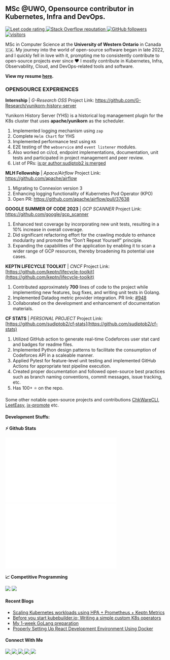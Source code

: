 ## MSc @UWO, Opensource contributor in Kubernetes, Infra and DevOps.	 

<p align="left">
  <!--
  <a href="https://leetcode.com/sudiptob2/">
    <img src="https://cp-logo.vercel.app/leetcode/sudiptob2" alt="Leet code rating" />
  </a>
  -->
  <a href="https://codeforces.com/profile/sudipto.me">
    <img src="https://raw.githubusercontent.com/sudiptob2/cf-stats/main/output/rating.svg" alt="Leet code rating" />
  </a>
  <a href="https://stackoverflow.com/users/5921662/sudipto">
    <img alt="Stack Overflow reputation" src="https://img.shields.io/stackexchange/stackoverflow/r/5921662?color=orange&label=reputation&logo=stackoverflow">
  </a>
  <a href="https://github.com/sudiptob2?tab=followers">
    <img alt="GitHub followers" src="https://img.shields.io/github/followers/sudiptob2?color=green&logo=github">
  </a>
  <a href="https://github.com/sudiptob2/">
    <img src="https://komarev.com/ghpvc/?username=sudiptob2" alt="visitors" />
  </a>

</p>

MSc in Computer Science at the **University of Western Ontario** in Canada 🇨🇦. My journey into the world of open-source software began in late 2022, and I quickly fell in love with it, prompting me to consistently contribute to open-source projects ever since ❤️ I mostly contribute in Kubernetes, Infra, Observability, Cloud, and DevOps-related tools and software.

**View my resume [here](https://github.com/sudiptob2/sudiptob2/blob/main/files/sudipto-baral-opensource.pdf).**

### OPENSOURCE EXPERIENCES
**Internship** | _G-Research OSS_
Project Link: https://github.com/G-Research/yunikorn-history-server

Yunikorn History Server (YHS) is a historical log management plugin for the K8s cluster that uses **apache/yunikorn** as the scheduler.

1. Implemented logging mechanism using `zap`
2. Complete `Helm Chart` for YHS
3. Implemented performance test using `K6`
4. E2E testing of the `webservice` and `event listener` modules.
5. Also worked on ci/cd, endpoint implementations, documentation, unit tests and participated in project management and peer review.
6. List of PRs: [is:pr author:sudiptob2 is:merged](https://github.com/G-Research/yunikorn-history-server/pulls?q=is%3Apr+author%3Asudiptob2+is%3Amerged)


**MLH Fellowship** | _Apace/Airflow_
Project Link: https://github.com/apache/airflow

1. Migrating to Connexion version 3
2. Enhancing logging functionality of Kubernetes Pod Operator (KPO)
3. Open PR: https://github.com/apache/airflow/pull/37638

**GOOGLE SUMMER OF CODE 2023** | _GCP SCANNER_
Project Link: https://github.com/google/gcp_scanner

1. Enhanced test coverage by incorporating new unit tests, resulting in a 10% increase in overall coverage.
2. Did significant refactoring effort for the crawling module to enhance modularity and promote the ”Don’t Repeat Yourself” principle.
3. Expanding the capabilities of the application by enabling it to scan a wider range of GCP resources, thereby broadening its potential use cases.

**KEPTN LIFECYCLE TOOLKIT** | _CNCF_ 
Project Link: [https://github.com/keptn/lifecycle-toolkit](https://github.com/keptn/lifecycle-toolkit)
1. Contributed approximately **700** lines of code to the project while implementing new features, bug fixes, and writing unit tests in Golang.
2. Implemented Datadog metric provider integration. PR link: [#948
](https://github.com/keptn/lifecycle-toolkit/pull/948)
3. Collaborated on the development and enhancement of documentation materials.

**CF STATS** | _PERSONAL PROJECT_ 
Project Link: [https://github.com/sudiptob2/cf‐stats](https://github.com/sudiptob2/cf-stats)
1. Utilized GitHub action to generate real-time Codeforces user stat card and badges for readme files.
2. Implemented Python design patterns to facilitate the consumption of Codeforces API in a scaleable manner.
3. Applied Pytest for feature-level unit testing and implemented GitHub Actions for appropriate test pipeline execution.
4. Created proper documentation and followed open-source best practices such as branch naming conventions, commit messages, issue tracking, etc.
5. Has 100+ ⭐  on the repo.

Some other notable open-source projects and contributions [ChkWareCLI](https://github.com/chkware/cli), [LeetEasy](https://github.com/sudiptob2/leet-easy), [jx-promote](https://github.com/jenkins-x-plugins/jx-promote) etc.


#### Development Stuffs:

<b>⚡ Github Stats</b>
<p float="left">
<img height="205em" src="https://raw.githubusercontent.com/sudiptob2/action-based-github-stats/master/generated/overview.svg#gh-light-mode-only" /> 
<img height="205em" src="https://raw.githubusercontent.com/sudiptob2/action-based-github-stats/master/generated/languages.svg#gh-light-mode-only"/>
</p>

<b>&#128200; Competitive Programming</b>
<p float="left">
<img height="273em" src="https://leetcard.jacoblin.cool/sudiptob2?theme=light&font=Karma&ext=contest" />
<img height="280em" src="https://raw.githubusercontent.com/sudiptob2/cf-stats/main/output/light_card.svg" />
</p>


#### Recent Blogs
- [Scaling Kubernetes workloads using HPA + Prometheus + Keptn Metrics](https://github.com/sudiptob2/autoscaling-using-keptn-hpa-exercise)
- [Before you start kubebuilder.io; Writing a simple custom K8s operators](https://sudiptobaral.hashnode.dev/before-you-start-kubebuilderio)
- [My 1-week GoLang preparation](https://www.linkedin.com/pulse/my-take-golang-7-days-sudipto-baral-rdpuc%3FtrackingId=i61kz05DS%252FKPRh%252BZNVxwfQ%253D%253D/?trackingId=i61kz05DS%2FKPRh%2BZNVxwfQ%3D%3D)
- [Properly Setting Up React Development Environment Using Docker](https://medium.com/@sudiptob2/properly-setting-up-react-development-environment-using-docker-a2de46464d0b)

#### Connect With Me

<p left="center">
<a href="https://twitter.com/sudiptob2">
  <img src="https://img.shields.io/badge/twitter-%231DA1F2.svg?&style=for-the-badge&logo=twitter&logoColor=white" height=25>
</a> 
<a href="https://www.linkedin.com/in/sudiptob2/">
  <img src="https://img.shields.io/badge/linkedin-%230077B5.svg?&style=for-the-badge&logo=linkedin&logoColor=white" height=25>
</a> 
<a href="https://www.facebook.com/sudiptob2">
  <img src="https://img.shields.io/badge/Facebook-1877F2?style=for-the-badge&logo=facebook&logoColor=white" height=25>
</a>
<a href="https://medium.com/@sudiptob2">
  <img src="https://img.shields.io/badge/Medium-12100E?style=for-the-badge&logo=medium&logoColor=white" height=25>
</a>
<a href="mailto:sudiptobaral.me@gmail.com">
  <img src="	https://img.shields.io/badge/Gmail-D14836?style=for-the-badge&logo=gmail&logoColor=white" height=25>
</a>
</p>
